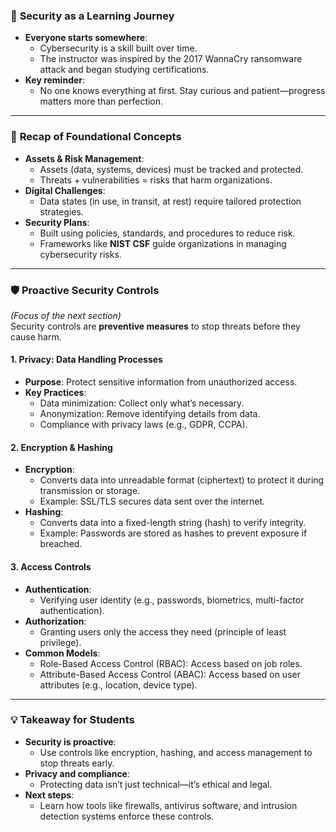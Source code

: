 ### 🧠 **Security as a Learning Journey**
- **Everyone starts somewhere**:  
  - Cybersecurity is a skill built over time.  
  - The instructor was inspired by the 2017 WannaCry ransomware attack and began studying certifications.  
- **Key reminder**:  
  - No one knows everything at first. Stay curious and patient—progress matters more than perfection.  

---

### 🔁 **Recap of Foundational Concepts**
- **Assets & Risk Management**:  
  - Assets (data, systems, devices) must be tracked and protected.  
  - Threats + vulnerabilities = risks that harm organizations.  
- **Digital Challenges**:  
  - Data states (in use, in transit, at rest) require tailored protection strategies.  
- **Security Plans**:  
  - Built using policies, standards, and procedures to reduce risk.  
  - Frameworks like **NIST CSF** guide organizations in managing cybersecurity risks.  

---

### 🛡️ **Proactive Security Controls**  
*(Focus of the next section)*  
Security controls are **preventive measures** to stop threats before they cause harm.  

#### 1. **Privacy: Data Handling Processes**  
- **Purpose**: Protect sensitive information from unauthorized access.  
- **Key Practices**:  
  - Data minimization: Collect only what’s necessary.  
  - Anonymization: Remove identifying details from data.  
  - Compliance with privacy laws (e.g., GDPR, CCPA).  

#### 2. **Encryption & Hashing**  
- **Encryption**:  
  - Converts data into unreadable format (ciphertext) to protect it during transmission or storage.  
  - Example: SSL/TLS secures data sent over the internet.  
- **Hashing**:  
  - Converts data into a fixed-length string (hash) to verify integrity.  
  - Example: Passwords are stored as hashes to prevent exposure if breached.  

#### 3. **Access Controls**  
- **Authentication**:  
  - Verifying user identity (e.g., passwords, biometrics, multi-factor authentication).  
- **Authorization**:  
  - Granting users only the access they need (principle of least privilege).  
- **Common Models**:  
  - Role-Based Access Control (RBAC): Access based on job roles.  
  - Attribute-Based Access Control (ABAC): Access based on user attributes (e.g., location, device type).  

---

### 💡 **Takeaway for Students**  
- **Security is proactive**:  
  - Use controls like encryption, hashing, and access management to stop threats early.  
- **Privacy and compliance**:  
  - Protecting data isn’t just technical—it’s ethical and legal.  
- **Next steps**:  
  - Learn how tools like firewalls, antivirus software, and intrusion detection systems enforce these controls.  
